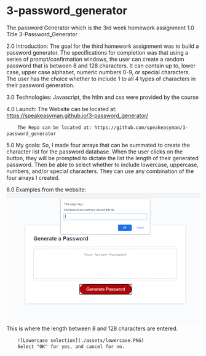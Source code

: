 # 3-password_generator
The password Generator which is the 3rd week homework assignment
1.0 
    Title
        3-Password_Generator

2.0
    Introduction:
        The goal for the third homework assignment was to build a password generator. The specifications for completion was that using a series of prompt/confirmation windows, the user can create a random password that is between 8 and 128 characters. It can contain up to, lower case, upper case alphabet, numeric numbers 0-9, or special characters. The user has the choice whether to include 1 to all 4 types of characters in their password generation.

3.0
    Technologies:
        Javascript, the htlm and css were provided by the course

4.0 
    Launch:
        The Website can be located at: https://speakeasyman.github.io/3-password_generator/

        The Repo can be located at: https://github.com/speakeasyman/3-password_generator

5.0
    My goals:
        So, I made four arrays that can be summated to create the character list for the password database. When the user clicks on the button, they will be prompted to dictate the list the length of their generated password. Then be able to select whether to include lowercase, uppercase, numbers, and/or special characters. They can use any combination of the four arrays I created.

6.0
    Examples from the website:
        ![Password Length question](./assets/passwordlength.png)
        This is where the length between 8 and 128 characters are entered.

        ![Lowercase selection](./assets/lowercase.PNG)
        Select "OK" for yes, and cancel for no.